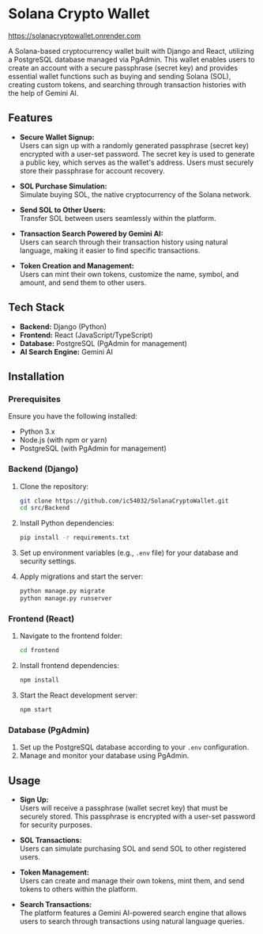 # Solana Crypto Wallet
https://solanacryptowallet.onrender.com 

A Solana-based cryptocurrency wallet built with Django and React, utilizing a PostgreSQL database managed via PgAdmin. This wallet enables users to create an account with a secure passphrase (secret key) and provides essential wallet functions such as buying and sending Solana (SOL), creating custom tokens, and searching through transaction histories with the help of Gemini AI.

## Features

- **Secure Wallet Signup:**  
  Users can sign up with a randomly generated passphrase (secret key) encrypted with a user-set password. The secret key is used to generate a public key, which serves as the wallet's address. Users must securely store their passphrase for account recovery.
  
- **SOL Purchase Simulation:**  
  Simulate buying SOL, the native cryptocurrency of the Solana network.

- **Send SOL to Other Users:**  
  Transfer SOL between users seamlessly within the platform.

- **Transaction Search Powered by Gemini AI:**  
  Users can search through their transaction history using natural language, making it easier to find specific transactions.

- **Token Creation and Management:**  
  Users can mint their own tokens, customize the name, symbol, and amount, and send them to other users.

## Tech Stack

- **Backend:** Django (Python)
- **Frontend:** React (JavaScript/TypeScript)
- **Database:** PostgreSQL (PgAdmin for management)
- **AI Search Engine:** Gemini AI

## Installation

### Prerequisites

Ensure you have the following installed:

- Python 3.x
- Node.js (with npm or yarn)
- PostgreSQL (with PgAdmin for management)

### Backend (Django)

1. Clone the repository:
   ```bash
   git clone https://github.com/ic54032/SolanaCryptoWallet.git
   cd src/Backend
   ```

2. Install Python dependencies:
   ```bash
   pip install -r requirements.txt
   ```

3. Set up environment variables (e.g., `.env` file) for your database and security settings.

4. Apply migrations and start the server:
   ```bash
   python manage.py migrate
   python manage.py runserver
   ```

### Frontend (React)

1. Navigate to the frontend folder:
   ```bash
   cd frontend
   ```

2. Install frontend dependencies:
   ```bash
   npm install
   ```

3. Start the React development server:
   ```bash
   npm start
   ```

### Database (PgAdmin)

1. Set up the PostgreSQL database according to your `.env` configuration.
2. Manage and monitor your database using PgAdmin.

## Usage

- **Sign Up:**  
  Users will receive a passphrase (wallet secret key) that must be securely stored. This passphrase is encrypted with a user-set password for security purposes.
  
- **SOL Transactions:**  
  Users can simulate purchasing SOL and send SOL to other registered users.

- **Token Management:**  
  Users can create and manage their own tokens, mint them, and send tokens to others within the platform.

- **Search Transactions:**  
  The platform features a Gemini AI-powered search engine that allows users to search through transactions using natural language queries.

